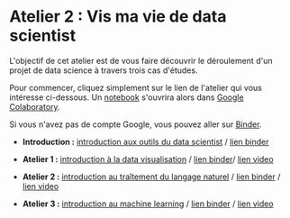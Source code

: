 # Atelier 2 : Vis ma vie de data scientist #

L'objectif de cet atelier est de vous faire découvrir le déroulement d'un projet de data science à travers trois cas d'études.

Pour commencer, cliquez simplement sur le lien de l'atelier qui vous intéresse ci-dessous. Un [notebook](https://fr.wikipedia.org/wiki/Notebook_(programmation)) s'ouvrira alors dans [Google Colaboratory](https://colab.research.google.com/).

Si vous n'avez pas de compte Google, vous pouvez aller sur [Binder](https://mybinder.org/v2/gh/etalab-ia/ami-ia/e118e51a996f374178fe7700629832420b2a5365).

- **Introduction :** [introduction aux outils du data scientist](https://colab.research.google.com/github/etalab-ia/ami-ia/blob/master/session2/outils_du_datascientist.ipynb) / [lien binder](https://mybinder.org/v2/gh/etalab-ia/ami-ia/e118e51a996f374178fe7700629832420b2a5365)

- **Atelier 1 :** [introduction à la data visualisation](https://colab.research.google.com/github/etalab-ia/ami-ia/blob/master/session2/introduction_a_la_data_visualisation.ipynb) / [lien binder](https://mybinder.org/v2/gh/etalab-ia/ami-ia/e118e51a996f374178fe7700629832420b2a5365)/ [lien video](https://visio.incubateur.net/playback/presentation/2.0/playback.html?meetingId=6f3acca485c398a1c9632e1efb38012581acde9c-1591880321574) 

- **Atelier 2 :** [introduction au traîtement du langage naturel](https://colab.research.google.com/github/etalab-ia/ami-ia/blob/master/session2/introduction_au_NLP.ipynb) / [lien binder](https://mybinder.org/v2/gh/etalab-ia/ami-ia/e118e51a996f374178fe7700629832420b2a5365) / [lien video](https://minio.lab.sspcloud.fr/strainel/spyrales_conf8_nlp_cada.mp4)

- **Atelier 3 :** [introduction au machine learning](https://colab.research.google.com/github/etalab-ia/ami-ia/blob/master/session2/introduction_au_machine_learning.ipynb) / [lien binder](https://mybinder.org/v2/gh/etalab-ia/ami-ia/e118e51a996f374178fe7700629832420b2a5365) / [lien video](https://visio.incubateur.net/playback/presentation/2.0/playback.html?meetingId=1f8a35fb378e0a4d1cc0d26bec5454f8ceaf88ac-1591880656126)
